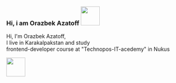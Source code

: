 ### Hi, i am Orazbek Azatoff <img src="https://media1.giphy.com/media/gM5qFksULw54NMWyry/giphy.gif?cid=ecf05e47s9mjfgvkmbx5u65zpovcz5qw814s39c2t6w3vrbl&rid=giphy.gif&ct=s" width="50px"/> 

Hi, I'm Orazbek Azatoff,<br/> I live in Karakalpakstan and study <br/> frontend-developer course at "Technopos-IT-acedemy" in Nukus

<a href="https://t.me/Azatoff_dev">
<img src="https://www.cleanpng.com/free/telegram-logo.html" width="50px"
</a>
